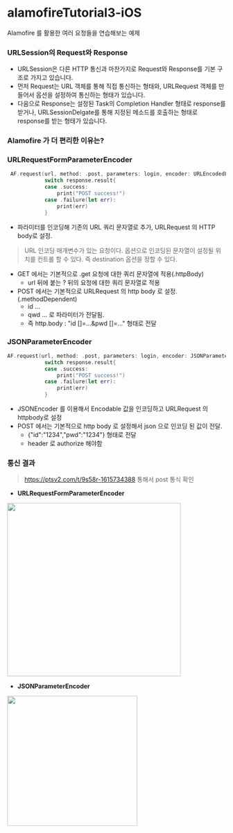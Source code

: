# alamofireTutorial3-iOS
Alamofire 를 활용한 여러 요청들을 연습해보는 예제

### URLSession의 Request와 Response
- URLSession은 다른 HTTP 통신과 마찬가지로 Request와 Response를 기본 구조로 가지고 있습니다.
- 먼저 Request는 URL 객체를 통해 직접 통신하는 형태와, URLRequest 객체를 만들어서 옵션을 설정하여 통신하는 형태가 있습니다.
- 다음으로 Response는 설정된 Task의 Completion Handler 형태로 response를 받거나, URLSessionDelgate를 통해 지정된 메소드를 호출하는 형태로 response를 받는 형태가 있습니다.

### Alamofire 가 더 편리한 이유는?

### URLRequestFormParameterEncoder
```swift
 AF.request(url, method: .post, parameters: login, encoder: URLEncodedFormParameterEncoder.default).response { response in
            switch response.result{
            case .success:
                print("POST success!")
            case .failure(let err):
                print(err)
            }
```
- 파라미터를 인코딩해 기존의 URL 쿼리 문자열로 추가, URLRequest 의 HTTP body로 설정.
> URL 인코딩 매개변수가 있는 요청이다.
> 옵션으로 인코딩된 문자열이 설정될 위치를 컨트롤 할 수 있다. 즉 destination 옵션을 정할 수 있다.
- GET 에서는 기본적으로 .get 요청에 대한 쿼리 문자열에 적용(.httpBody)
  - url 뒤에 붙는 ? 뒤의 요청에 대한 쿼리 문자열로 적용
- POST 에서는 기본적으로 URLRequest 의 http body 로 설정.(.methodDependent)
  - id ...
  - qwd ... 로 파라미터가 전달됨.
  - 즉 http.body : "id []=...&pwd []=..." 형태로 전달

### JSONParameterEncoder
```swift
AF.request(url, method: .post, parameters: login, encoder: JSONParameterEncoder.default).response { response in
            switch response.result{
            case .success:
                print("POST success!")
            case .failure(let err):
                print(err)
            }
```
- JSONEncoder 를 이용해서 Encodable 값을 인코딩하고 URLRequest 의 httpbody로 설정
- POST 에서는 기본적으로 http body 로 설정해서 json 으로 인코딩 된 값이 전달.
  - {"id":"1234","pwd":"1234"} 형태로 전달
  - header 로 authorize 해야함

### 통신 결과
> https://ptsv2.com/t/9s58r-1615734388 통해서 post 통식 확인
- **URLRequestFormParameterEncoder**

<img src = "https://user-images.githubusercontent.com/69136340/111075692-946a9400-852c-11eb-9b04-8d84f11b5ddf.png" width="400">

- **JSONParameterEncoder**

<img src = "https://user-images.githubusercontent.com/69136340/111075690-916fa380-852c-11eb-9108-9092fa398b6e.png" width="300">
